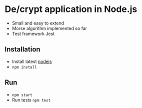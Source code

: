 # De/crypt application in Node.js
* Small and easy to extend 
* Morse algorithm implemented so far
* Test framework Jest

## Installation
* Install latest [nodejs](https://nodejs.org/en/) 
* `npm install`

## Run
* `npm start`
* Run tests `npm test`